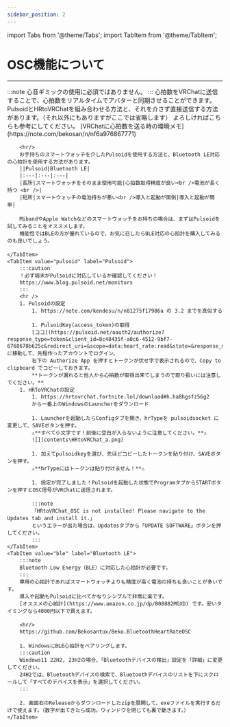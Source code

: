 ```yaml
---
sidebar_position: 2
---
```


import Tabs from '@theme/Tabs';
import TabItem from '@theme/TabItem';

# OSC機能について
<hr/>
<Tabs>
    <TabItem value="def" label="概要" default>
        :::note
        心音ギミックの使用に必須ではありません。
        :::
        心拍数をVRChatに送信することで、心拍数をリアルタイムでアバターと同期させることができます。  
        PulsoidとHRtoVRChatを組み合わせる方法と、それを介さず直接送信する方法があります。（それ以外にもありますがここでは省略します）  
        よろしければこちらも参考にしてください。  
        [VRChatに心拍数を送る時の環境メモ](https://note.com/bekosan/n/nf6a976867771)

        <hr/>
        お手持ちのスマートウォッチを介したPulsoidを使用する方法と、Bluetooth LE対応の心拍計を使用する方法があります。  
        ||Pulsoid|Bluetooth LE|
        |:---|:---|:---|
        |長所|スマートウォッチをそのまま使用可能|心拍数取得精度が良い<br />電池が長く持つ <br />|
        |短所|スマートウォッチの電池持ちが悪い<br />導入と起動が面倒|導入と起動が簡単|

        MibandやApple Watchなどのスマートウォッチをお持ちの場合は、まずはPulsoidを試してみることをオススメします。  
        機能性ではBLEの方が優れているので、お気に召したらBLE対応の心拍計を購入してみるのも良いでしょう。

    </TabItem>
    <TabItem value="pulsoid" label="Pulsoid">
        :::caution
        ！必ず端末がPulsoidに対応しているか確認してください！  
        https://www.blog.pulsoid.net/monitors
        :::
        <hr />
        1. Pulsoidの設定
            1. https://note.com/kendesu/n/n81275f17986a の 3.2 までを真似する  

            1. PulsoidKey(access_token)の取得  
            [ココ](https://pulsoid.net/oauth2/authorize?response_type=token&client_id=8c48435f-a0c6-4512-9bf7-6768678b625c&redirect_uri=&scope=data:heart_rate:read&state=&response_mode=web_page)に移動して、先程作ったアカウントでログイン。  
            右下の Authorize App を押すとトークンが伏せ字で表示されるので、Copy to clipboard でコピーしておきます。  
            **トークンが漏れると他人から心拍数が取得出来てしまうので取り扱いには注意してください。**  
        1. HRToVRChatの設定
            1. https://hrtovrchat.fortnite.lol/download#h.ha8hgsfz56g2  
            から一番上のWindowsのLauncherをダウンロード

            1. Launcherを起動したらConfigタブを開き、hrTypeを pulsoidsocket に変更して、SAVEボタンを押す。  
            ⚠️**すべて小文字です！前後に空白が入らないように注意してください。**⚠️  
            ![](contents\HRtoVRChat_a.png)

            1. 加えてpulsoidkeyを選び、先ほどコピーしたトークンを貼り付け、SAVEボタンを押す。  
            ⚠️**hrTypeにはトークンは貼り付けません！**⚠️  

            1. 設定が完了しました！Pulsoidを起動した状態でProgramタブからSTARTボタンを押すとOSC信号がVRChatに送信されます。

            :::note
            「HRtoVRChat_OSC is not installed! Please navigate to the Updates tab and install it.」  
            というエラーが出た場合は、Updatesタブから「UPDATE SOFTWARE」ボタンを押してください。
            :::
    </TabItem>
    <TabItem value="ble" label="Bluetooth LE">
        :::note
        Bluetooth Low Energy（BLE）に対応した心拍計が必要です。
        :::
        専用の心拍計であればスマートウォッチよりも精度が高く電池の持ちも良いことが多いです。  
        導入や起動もPulsoidに比べてかなりシンプルで非常に楽です。  
        [オススメの心拍計](https://www.amazon.co.jp/dp/B08882MGXD) です。安いタイミングなら4000円以下で買えます。  
        
        <hr/>
        https://github.com/Bekosantux/Beko.BluetoothHeartRateOSC

        1. WindowsにBLE心拍計をペアリングします。  
        :::caution
        Windows11 22H2, 23H2の場合、「Bluetoothデバイスの検出」設定を「詳細」に変更してください。  
        24H2では、Bluetoothデバイスの検索で、Bluetoothデバイスのリストを下にスクロールして「すべてのデバイスを表示」を選択してください。
        :::

        2. 画面右のReleaseからダウンロードしたzipを展開して、exeファイルを実行するだけで使えます。（数字が出てきたら成功。ウィンドウを閉じても裏で動きます。）
    </TabItem>
</Tabs>